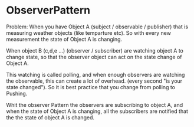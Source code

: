 # ObserverPattern

Problem:
When you have Object A (subject / observable / publisher) that is measuring weather objects (like temparture etc). So with every new measurement the state of Object A is changing.

When object B (c,d,e ...) (observer / subscriber) are watching object A to change state, so that the observer object can act on the state change of Object A. 

This watching is called polling, and when enough observers are watching the observable, this can create a lot of overhead. (every second "is your state changed").  So it is best practice that you change from polling to Pushing.

Whit the observer Pattern the observers are subscribing to object A, and when the state of Object A is changing, all the subscribers are notified that the the state of object A is changed.




